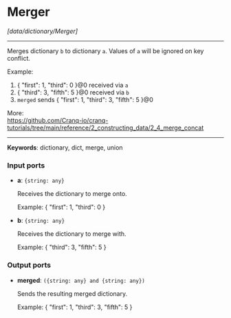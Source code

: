 # Merger

_[data/dictionary/Merger]_

---

Merges dictionary `b` to dictionary `a`. Values of `a` will be ignored on key conflict.  
  
Example:  
1. { "first": 1, "third": 0 }@0 received via `a`  
2. { "third": 3, "fifth": 5 }@0 received via `b`  
3. `merged` sends { "first": 1, "third": 3, "fifth": 5 }@0  
  
More:  
https://github.com/Cranq-io/cranq-tutorials/tree/main/reference/2_constructing_data/2_4_merge_concat  

---

__Keywords__: dictionary, dict, merge, union

### Input ports

* __a__: ` {string: any} `

    Receives the dictionary to merge onto.
    
    Example:
    { "first": 1, "third": 0 }


* __b__: ` {string: any} `

    Receives the dictionary to merge with.
    
    Example:
    { "third": 3, "fifth": 5 }

### Output ports

* __merged__: ` ({string: any} and {string: any}) `

    Sends the resulting merged dictionary.
    
    Example:
    { "first": 1, "third": 3, "fifth": 5 }

